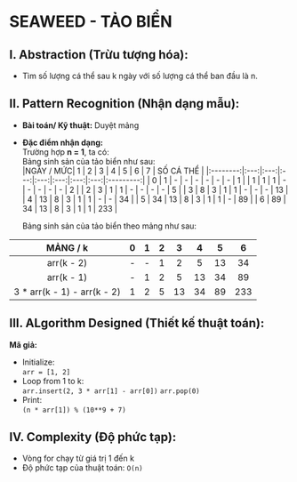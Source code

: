 # SEAWEED - TẢO BIỂN

## I. Abstraction (Trừu tượng hóa):
- Tìm số lượng cá thể sau k ngày với số lượng cá thể ban đầu là n.

## II. Pattern Recognition (Nhận dạng mẫu):
- **Bài toán/ Kỹ thuật:** Duyệt mảng
- **Đặc điểm nhận dạng:**  
Trường hợp **n = 1**, ta có:  
Bảng sinh sản của tảo biển như sau:  
|NGÀY / MỨC|  1  |  2  |  3  |  4  |  5  |  6  |  7  | SỐ CÁ THỂ |
|:--------:|:---:|:---:|:---:|:---:|:---:|:---:|:---:|:---------:|
|     0    |  1  |  -  |  -  |  -  |  -  |  -  |  -  |     1     |
|     1    |  1  |  1  |  -  |  -  |  -  |  -  |  -  |     2     |
|     2    |  3  |  1  |  1  |  -  |  -  |  -  |  -  |     5     |
|     3    |  8  |  3  |  1  |  1  |  -  |  -  |  -  |     13    |
|     4    |  13 |  8  |  3  |  1  |  1  |  -  |  -  |     34    |
|     5    |  34 |  13 |  8  |  3  |  1  |  1  |  -  |     89    |
|     6    |  89 |  34 |  13 |  8  |  3  |  1  |  1  |     233   |

  Bảng sinh sản của tảo biển theo mảng như sau:  

|MẢNG / k|  0  |  1  |  2  |  3  |  4  |  5  |  6  |
|:--------:|:---:|:---:|:---:|:---:|:---:|:---:|:---:|
|  arr(k - 2)    |  -  |  -  |  1  |  2  |  5  |  13  |  34  |
|  arr(k - 1)    |  -  |  1  |  2  |  5  |  13  |  34  |  89  |
|3 * arr(k - 1) - arr(k - 2)|  1  |  2  |  5  |  13  |  34  |  89  | 233  |

## III. ALgorithm Designed (Thiết kế thuật toán):
**Mã giả:**
- Initialize:  
    `arr = [1, 2]`
- Loop from 1 to k:  
    `arr.insert(2, 3 * arr[1] - arr[0])`
    `arr.pop(0)`
- Print:  
    `(n * arr[1]) % (10**9 + 7)`

## IV. Complexity (Độ phức tạp):
- Vòng for chạy từ giá trị 1 đến k
- Độ phức tạp của thuật toán: `O(n)`


```python

```
